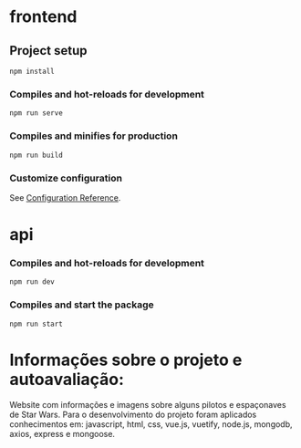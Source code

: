 # frontend

## Project setup
```
npm install
```

### Compiles and hot-reloads for development
```
npm run serve
```

### Compiles and minifies for production
```
npm run build
```

### Customize configuration
See [Configuration Reference](https://cli.vuejs.org/config/).

# api

### Compiles and hot-reloads for development
```
npm run dev
```
### Compiles and start the package
```
npm run start
```
# Informações sobre o projeto e autoavaliação:

Website com informações e imagens sobre alguns pilotos e espaçonaves de Star Wars.
Para o desenvolvimento do projeto foram aplicados conhecimentos em:
javascript, html, css, vue.js, vuetify, node.js, mongodb, axios, express e mongoose.
